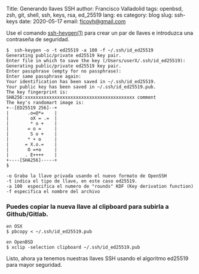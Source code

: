 Title: Generando llaves SSH
author: Francisco Valladolid
tags: openbsd, zsh, git, shell, ssh, keys, rsa, ed_25519
lang: es
category: blog
slug: ssh-keys
date: 2020-05-17
email: ficovh@gmail.com

Use el comando [ssh-heygen(1)](https://man.openbsd.org/ssh-keygen.1) para crear un par de llaves e introduzca una contraseña de seguridad.


    $  ssh-keygen -o -t ed25519 -a 100 -f ~/.ssh/id_ed25519 
    Generating public/private ed25519 key pair.
    Enter file in which to save the key (/Users/userX/.ssh/id_ed25519):
    Generating public/private ed25519 key pair.
    Enter passphrase (empty for no passphrase):
    Enter same passphrase again:
    Your identification has been saved in ~/.ssh/id_ed25519.
    Your public key has been saved in ~/.ssh/id_ed25519.pub.
    The key fingerprint is:
    SHA256:xxxxxxxxxxxxxxxxxxxxxxxxxxxxxxxxxxxxxxxxx comment
    The key's randomart image is:
    +--[ED25519 256]--+
    |       .o=@*=    |
    |        oX = .=  |
    |        * o +    |
    |       = o =     |
    |        S o +    |
    |       * + o     |
    |      = X.o.=    |
    |       O =+o     |
    |      . E++++    |
    +----[SHA256]-----+
    $

    -o Graba la llave privada usando el nuevo formato de OpenSSH  
    -t indica el tipo de llave, en este caso ed25519.
    -a 100  especifica el numero de "rounds" KDF (Key derivation function)
	-f especifica el nombre del archivo
		
### Puedes copiar la nueva llave al clipboard para subirla a Github/Gitlab.

	en OSX
	$ pbcopy < ~/.ssh/id_ed25519.pub
 
	en OpenBSD
	$ xclip -selection clipboard ~/.ssh/id_ed25519.pub

Listo, ahora ya tenemos nuestras llaves SSH usando el algoritmo ed25519 para mayor seguridad.
